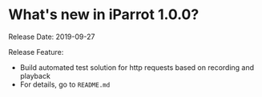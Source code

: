 What's new in iParrot 1.0.0?
===========================
Release Date: 2019-09-27

Release Feature:
* Build automated test solution for http requests based on recording and playback
* For details, go to `README.md`
